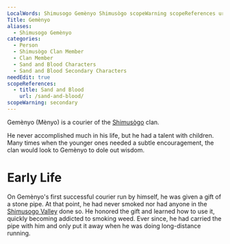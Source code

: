 ```yaml
---
LocalWords: Shimusogo Gemènyo Shimusògo scopeWarning scopeReferences url Mènyo Gemènyo's
Title: Gemènyo
aliases:
  - Shimusogo Gemènyo
categories:
  - Person
  - Shimusògo Clan Member
  - Clan Member
  - Sand and Blood Characters
  - Sand and Blood Secondary Characters
needEdit: true
scopeReferences:
  - title: Sand and Blood
    url: /sand-and-blood/
scopeWarning: secondary
---
```


Gemènyo (Mènyo) is a courier of the [Shimusògo]() clan.

He never accomplished much in his life, but he had a talent with children. Many times when the younger ones needed a subtle encouragement, the clan would look to Gemènyo to dole out wisdom.

# Early Life

On Gemènyo's first successful courier run by himself, he was given a gift of a stone pipe. At that point, he had never smoked nor had anyone in the [Shimusogo Valley]() done so. He honored the gift and learned how to use it, quickly becoming addicted to smoking weed. Ever since, he had carried the pipe with him and only put it away when he was doing long-distance running.

